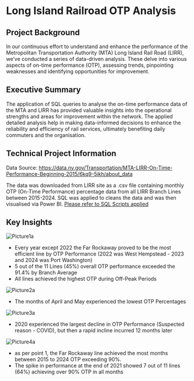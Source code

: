 # Long Island Railroad OTP Analysis

## Project Background
In our continuous effort to understand and enhance the performance of the Metropolitan Transportation Authority (MTA) Long Island Rail Road (LIRR), we’ve conducted a series of data-driven analysis. These delve into various aspects of on-time performance (OTP), assessing trends, pinpointing weaknesses and identifying opportunities for improvement.

## Executive Summary
The application of SQL queries to analyse the on-time performance data of the MTA and LIRR has provided valuable insights into the operational strengths and areas for improvement within the network. The applied detailed analysis help in making data-informed decisions to enhance the reliability and efficiency of rail services, ultimately benefiting daily commuters and the organisation.

## Technical Project Information
Data Source: https://data.ny.gov/Transportation/MTA-LIRR-On-Time-Performance-Beginning-2015/6kq9-5ikh/about_data

The data was downloaded from LIRR site as a .csv file containing monthly OTP (On-Time Performance) percentage data from all LIRR Branch Lines between 2015-2024.  SQL was applied to cleans the data and was then visualised via Power BI.  [Please refer to SQL Scripts applied](https://github.com/pingi14/LIRR/blob/main/SQL%20Scripts_v2.pdf)

## Key Insights

![Picture1a](https://github.com/user-attachments/assets/33411744-3749-4ab8-b820-924c74f9945f)

- Every year except 2022 the Far Rockaway proved to be the most efficient line by OTP Performance (2022 was West Hempstead - 2023 and 2024 was Port Washington)
- 5 out of the 11 Lines (45%) overall OTP performance exceeded the 91.4% by Branch Average
- All lines achieved the highest OTP during Off-Peak Periods

![Picture2a](https://github.com/user-attachments/assets/0e84b8ec-4ce7-4bc3-b278-5397aec43a72)

- The months of April and May experienced the lowest OTP Percentages
  
![Picture3a](https://github.com/user-attachments/assets/28e7e7f3-6b25-4214-9873-2120e250931f)

- 2020 experienced the largest decline in OTP Performance (Suspected reason - COVID), but then a rapid incline incurred 12 months later

![Picture4a](https://github.com/user-attachments/assets/98622903-b610-4884-a6b5-a1aa0820a356)

- as per point 1, the Far Rockaway line achieved the most months between 2015 to 2024 OTP exceeding 90%.  
- The spike in performance at the end of 2021 showed 7 out of 11 lines (64%) achieving over 90% OTP in all months
